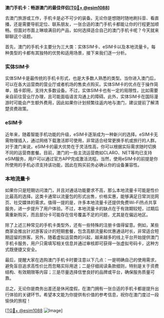 **澳门手机卡：畅游澳门的最佳伴侣[[TG💪+ @esim1088](https://t.me/s/esim1088)]**

去澳门旅游或工作，手机卡是必不可少的装备。无论你是想随时随地刷抖音、看直播，还是需要导航定位、联系朋友，一张合适的澳门手机卡都能让你的行程更加顺畅。但面对市面上琳琅满目的产品，如何选择适合自己的澳门手机卡呢？今天就来聊聊这个话题。

首先，澳门的手机卡主要分为三大类：实体SIM卡、eSIM卡以及本地流量卡。每种类型的卡都有其独特的优势和适用场景，接下来我们逐一分析。

### 实体SIM卡

实体SIM卡是最传统的手机卡形式，也是大多数人熟悉的类型。当你进入澳门后，可以在各大运营商的营业厅或者机场的售卖点购买。实体SIM卡的优点在于操作简单，插卡即用，支持大多数设备。不过，实体SIM卡也有一定的局限性，比如需要亲自前往营业厅办理，且可能面临语言沟通上的障碍。此外，实体SIM卡在国际漫游时可能会产生额外费用，因此如果你计划频繁往返内地与澳门，建议提前了解清楚资费政策。

### eSIM卡

近年来，随着智能手机功能的升级，eSIM卡逐渐成为一种新兴的选择。eSIM卡无需物理插入，通过网络下载激活即可使用，非常适合经常更换手机或旅行的人群。对于澳门来说，eSIM卡的最大优势在于灵活性高，你可以根据实际需求随时切换不同的运营商套餐。目前，澳门的一些主流运营商如CLARO、NET等均已支持eSIM服务，用户可以通过官方APP完成激活流程。当然，使用eSIM卡的前提是你所使用的手机必须支持该功能，因此在购买前务必确认你的设备兼容性。

### 本地流量卡

如果你只是短期访问澳门，并且对通话功能要求不高，那么本地流量卡可能是性价比最高的选择。这类卡通常以流量包的形式出售，价格实惠，能够满足日常浏览网页、社交媒体的需求。值得一提的是，许多本地流量卡还提供免费Wi-Fi热点共享服务，进一步提升了用户体验。不过，本地流量卡的缺点在于有效期较短，过期后需重新购买，而且部分卡可能存在信号覆盖不足的问题，尤其是在偏远地区。

除了上述三种常见的手机卡类型外，还有一些特殊的注册卡值得留意。例如，某些商家会推出针对游客设计的短期套餐，包含高额流量和优惠通话时长，非常适合短期逗留的旅客。另外，随着虚拟运营商的兴起，越来越多的线上平台开始提供澳门手机卡服务，用户只需填写相关信息并通过审核即可获得一张虚拟号码卡，这种方式既便捷又安全。

最后，提醒大家在选购澳门手机卡时要注意以下几点：一是明确自己的使用需求，避免盲目追求高性价比而忽略实际用途；二是仔细阅读条款细则，特别是关于资费结构、有效期限等内容；三是尽量选择信誉良好的品牌或平台，确保服务质量可靠。

总之，无论你是商务出差还是休闲度假，在澳门拥有一张合适的手机卡都是提升出行体验的关键环节。希望本文能为你提供有价值的参考信息，祝你在澳门度过一段愉快的旅程！ 

[[TG💪+ @esim1088](https://t.me/s/esim1088) ![Image](https://i.postimg.cc/4NQfJmqS/Snipaste-2025-05-13-00-14-12.png)]